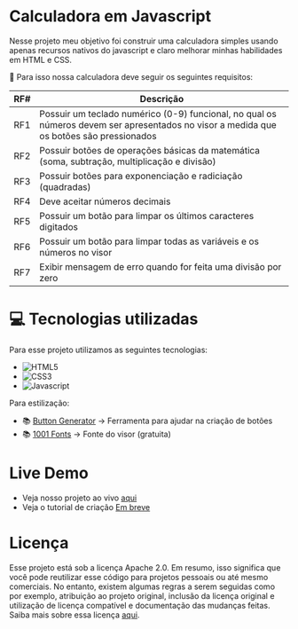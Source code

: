# Calculadora em Javascript

Nesse projeto meu objetivo foi construir uma calculadora simples usando apenas recursos nativos do javascript e claro melhorar minhas habilidades em HTML e CSS. 

🎯 Para isso nossa calculadora deve seguir os seguintes requisitos:

| RF# | Descrição                                                                                                                               |
|-----|-----------------------------------------------------------------------------------------------------------------------------------------|
| RF1 | Possuir um teclado numérico (0-9) funcional, no qual os números devem ser apresentados no visor a medida que os botões são pressionados |
| RF2 | Possuir botões de operações básicas da matemática (soma, subtração, multiplicação e divisão)                                            |
| RF3 | Possuir botões para exponenciação e radiciação (quadradas)                                                                              |
| RF4 | Deve aceitar números decimais                                                                                                           |
| RF5 | Possuir um botão para limpar os últimos caracteres digitados                                                                            |
| RF6 | Possuir um botão para limpar todas as variáveis e os números no visor                                                                   |
| RF7 | Exibir mensagem de erro quando for feita uma divisão por zero                                                                           |                                                                        |

# 💻 Tecnologias utilizadas


Para esse projeto utilizamos as seguintes tecnologias:
- ![HTML5](https://img.shields.io/badge/html5-%23E34F26.svg?style=for-the-badge&logo=html5&logoColor=white)
- ![CSS3](https://img.shields.io/badge/css3-%231572B6.svg?style=for-the-badge&logo=css3&logoColor=white)
- ![Javascript](https://img.shields.io/badge/JavaScript-323330?style=for-the-badge&logo=javascript&logoColor=F7DF1E)


Para estilização:
- 📚 [Button Generator](https://css3buttongenerator.com/) → Ferramenta para ajudar na criação de botões
- 📚 [1001 Fonts](https://www.1001fonts.com/digital-fonts.html) → Fonte do visor (gratuita)


# Live Demo

- Veja nosso projeto ao vivo [aqui]()
- Veja o tutorial de criação [Em breve](#)

# Licença

Esse projeto está sob a licença Apache 2.0. Em resumo, isso significa que você pode reutilizar esse código para projetos pessoais ou até mesmo comerciais. No entanto, existem algumas regras a serem seguidas como por exemplo, atribuição ao projeto original, inclusão da licença original e utilização de licença compatível e documentação das mudanças feitas. 
Saiba mais sobre essa licença [aqui](https://opensource.org/licenses/Apache-2.0).
